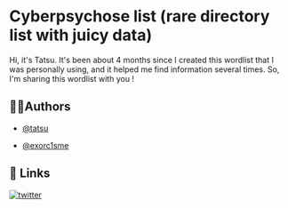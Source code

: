 
# Cyberpsychose list (rare directory list with juicy data)

Hi, it's Tatsu. It's been about 4 months since I created this wordlist that I was personally using, and it helped me find information several times. So, I'm sharing this wordlist with you !

## 👨‍💻Authors

- [@tatsu](https://github.com/cyberpsychose)

- [@exorc1sme](https://github.com/exorc1sme)

## 🔗 Links

[![twitter](https://img.shields.io/badge/twitter-1DA1F2?style=for-the-badge&logo=twitter&logoColor=white)](https://x.com/0xT4tsu)

